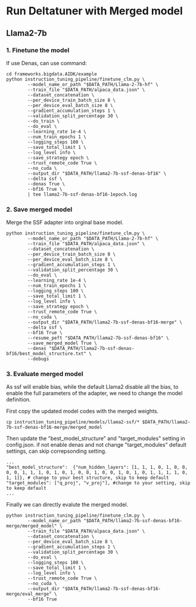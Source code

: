 # Run Deltatuner with Merged model

## Llama2-7b

### 1. Finetune the model
If use Denas, can use command:

```shell
cd frameworks.bigdata.AIDK/example
python instruction_tuning_pipeline/finetune_clm.py \
        --model_name_or_path "$DATA_PATH/Llama-2-7b-hf" \
        --train_file "$DATA_PATH/alpaca_data.json" \
        --dataset_concatenation \
        --per_device_train_batch_size 8 \
        --per_device_eval_batch_size 8 \
        --gradient_accumulation_steps 1 \
        --validation_split_percentage 30 \
        --do_train \
        --do_eval \
        --learning_rate 1e-4 \
        --num_train_epochs 1 \
        --logging_steps 100 \
        --save_total_limit 1 \
        --log_level info \
        --save_strategy epoch \
        --trust_remote_code True \
        --no_cuda \
        --output_dir "$DATA_PATH/llama2-7b-ssf-denas-bf16" \
        --delta ssf \
        --denas True \
        --bf16 True \
        | tee llama2-7b-ssf-denas-bf16-1epoch.log
```

### 2. Save merged model
Merge the SSF adapter into orginal base model.

```shell
python instruction_tuning_pipeline/finetune_clm.py \
        --model_name_or_path "$DATA_PATH/Llama-2-7b-hf" \
        --train_file "$DATA_PATH/alpaca_data.json" \
        --dataset_concatenation \
        --per_device_train_batch_size 8 \
        --per_device_eval_batch_size 8 \
        --gradient_accumulation_steps 1 \
        --validation_split_percentage 30 \
        --do_eval \
        --learning_rate 1e-4 \
        --num_train_epochs 1 \
        --logging_steps 100 \
        --save_total_limit 1 \
        --log_level info \
        --save_strategy epoch \
        --trust_remote_code True \
        --no_cuda \
        --output_dir "$DATA_PATH/llama2-7b-ssf-denas-bf16-merge" \
        --delta ssf \
        --bf16 True \
        --resume_peft "$DATA_PATH/llama2-7b-ssf-denas-bf16" \
        --save_merged_model True \
        --denas "$DATA_PATH/llama2-7b-ssf-denas-bf16/best_model_structure.txt" \
        --debugs
```

### 3. Evaluate merged model
As ssf will enable bias, while the default Llama2 disable all the bias, to enable the full parameters of the adapter, we need to change the model definition.

First copy the updated model codes with the merged weights.
```shell
cp instruction_tuning_pipeline/models/llama2-ssf/* $DATA_PATH/llama2-7b-ssf-denas-bf16-merge/merged_model
```

Then update the "best_model_structure" and "target_modules" setting in config.json. if not enable denas and not change "target_modules" default settings, can skip correpsonding setting.
```shell
...
"best_model_structure":  {"num_hidden_layers": [1, 1, 1, 0, 1, 0, 0, 0, 0, 1, 1, 1, 0, 1, 0, 1, 0, 0, 1, 0, 0, 1, 0, 1, 0, 1, 1, 1, 1, 0, 1, 1]}, # change to your best structure, skip to keep default
"target_modules": ["q_proj", "v_proj"], #change to your setting, skip to keep default
...
```

Finally we can directly evalute the merged model.
```shell
python instruction_tuning_pipeline/finetune_clm.py \
        --model_name_or_path "$DATA_PATH/llama2-7b-ssf-denas-bf16-merge/merged_model" \
        --train_file "$DATA_PATH/alpaca_data.json" \
        --dataset_concatenation \
        --per_device_eval_batch_size 8 \
        --gradient_accumulation_steps 1 \
        --validation_split_percentage 30 \
        --do_eval \
        --logging_steps 100 \
        --save_total_limit 1 \
        --log_level info \
        --trust_remote_code True \
        --no_cuda \
        --output_dir "$DATA_PATH/llama2-7b-ssf-denas-bf16-merge/eval_merge" \
        --bf16 True
```